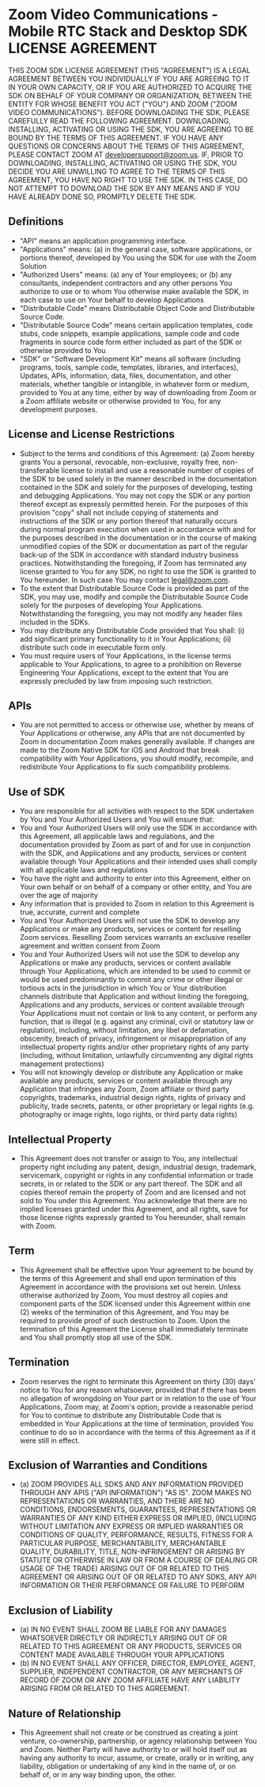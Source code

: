 # Zoom Video Communications - Mobile RTC Stack and Desktop SDK LICENSE AGREEMENT

THIS ZOOM SDK LICENSE AGREEMENT (THIS "AGREEMENT") IS A LEGAL AGREEMENT BETWEEN YOU INDIVIDUALLY IF YOU ARE AGREEING TO IT IN YOUR OWN CAPACITY, OR IF YOU ARE AUTHORIZED TO ACQUIRE THE SDK ON BEHALF OF YOUR COMPANY OR ORGANIZATION, BETWEEN THE ENTITY FOR WHOSE BENEFIT YOU ACT ("YOU") AND ZOOM ("ZOOM VIDEO COMMUNICATIONS"). BEFORE DOWNLOADING THE SDK, PLEASE CAREFULLY READ THE FOLLOWING AGREEMENT. DOWNLOADING, INSTALLING, ACTIVATING OR USING THE SDK, YOU ARE AGREEING TO BE BOUND BY THE TERMS OF THIS AGREEMENT. IF YOU HAVE ANY QUESTIONS OR CONCERNS ABOUT THE TERMS OF THIS AGREEMENT, PLEASE CONTACT ZOOM AT developersupport@zoom.us. IF, PRIOR TO DOWNLOADING, INSTALLING, ACTIVATING OR USING THE SDK, YOU DECIDE YOU ARE UNWILLING TO AGREE TO THE TERMS OF THIS AGREEMENT, YOU HAVE NO RIGHT TO USE THE SDK. IN THIS CASE, DO NOT ATTEMPT TO DOWNLOAD THE SDK BY ANY MEANS AND IF YOU HAVE ALREADY DONE SO, PROMPTLY DELETE THE SDK.

## Definitions
* "API" means an application programming interface.
*	"Applications" means: (a) in the general case, software applications, or portions thereof, developed by You using the SDK for use with the Zoom Solution
*	"Authorized Users" means: (a) any of Your employees; or (b) any consultants, independent contractors and any other persons You authorize to use or to whom You otherwise make available the SDK, in each case to use on Your behalf to develop Applications
*	"Distributable Code" means Distributable Object Code and Distributable Source Code.
*	"Distributable Source Code" means certain application templates, code stubs, code snippets, example applications, sample code and code fragments in source code form either included as part of the SDK or otherwise provided to You
*	"SDK" or "Software Development Kit" means all software (including programs, tools, sample code, templates, libraries, and interfaces), Updates, APIs, information, data, files, documentation, and other materials, whether tangible or intangible, in whatever form or medium, provided to You at any time, either by way of downloading from Zoom or a Zoom affiliate website or otherwise provided to You, for any development purposes.

## License and License Restrictions
*	Subject to the terms and conditions of this Agreement: (a) Zoom hereby grants You a personal, revocable, non-exclusive, royalty free, non-transferable license to install and use a reasonable number of copies of the SDK to be used solely in the manner described in the documentation contained in the SDK and solely for the purposes of developing, testing and debugging Applications. You may not copy the SDK or any portion thereof except as expressly permitted herein. For the purposes of this provision "copy" shall not include copying of statements and instructions of the SDK or any portion thereof that naturally occurs during normal program execution when used in accordance with and for the purposes described in the documentation or in the course of making unmodified copies of the SDK or documentation as part of the regular back-up of the SDK in accordance with standard industry business practices. Notwithstanding the foregoing, if Zoom has terminated any license granted to You for any SDK, no right to use the SDK is granted to You hereunder. In such case You may contact legal@zoom.com.
*	To the extent that Distributable Source Code is provided as part of the SDK, you may use, modify and compile the Distributable Source Code solely for the purposes of developing Your Applications. Notwithstanding the foregoing, you may not modify any header files included in the SDKs.
*	You may distribute any Distributable Code provided that You shall: (i) add significant primary functionality to it in Your Applications; (ii) distribute such code in executable form only.
*	You must require users of Your Applications, in the license terms applicable to Your Applications, to agree to a prohibition on Reverse Engineering Your Applications, except to the extent that You are expressly precluded by law from imposing such restriction.

## APIs
*	You are not permitted to access or otherwise use, whether by means of Your Applications or otherwise, any APIs that are not documented by Zoom in documentation Zoom makes generally available. If changes are made to the Zoom Native SDK for iOS and Android that break compatibility with Your Applications, you should modify, recompile, and redistribute Your Applications to fix such compatibility problems.


## Use of SDK
*	You are responsible for all activities with respect to the SDK undertaken by You and Your Authorized Users and You will ensure that:
*	You and Your Authorized Users will only use the SDK in accordance with this Agreement, all applicable laws and regulations, and the documentation provided by Zoom as part of and for use in conjunction with the SDK, and Applications and any products, services or content available through Your Applications and their intended uses shall comply with all applicable laws and regulations
*	You have the right and authority to enter into this Agreement, either on Your own behalf or on behalf of a company or other entity, and You are over the age of majority
*	Any information that is provided to Zoom in relation to this Agreement is true, accurate, current and complete
*	You and Your Authorized Users will not use the SDK to develop any Applications or make any products, services or content for reselling Zoom services. Reselling Zoom services warrants an exclusive reseller agreement and written consent from Zoom
*	You and Your Authorized Users will not use the SDK to develop any Applications or make any products, services or content available through Your Applications, which are intended to be used to commit or would be used predominantly to commit any crime or other illegal or tortious acts in the jurisdiction in which You or Your distribution channels distribute that Application and without limiting the foregoing, Applications and any products, services or content available through Your Applications must not contain or link to any content, or perform any function, that is illegal (e.g. against any criminal, civil or statutory law or regulation), including, without limitation, any libel or defamation, obscenity, breach of privacy, infringement or misappropriation of any intellectual property rights and/or other proprietary rights of any party (including, without limitation, unlawfully circumventing any digital rights management protections)
*	You will not knowingly develop or distribute any Application or make available any products, services or content available through any Application that infringes any Zoom, Zoom affiliate or third party copyrights, trademarks, industrial design rights, rights of privacy and publicity, trade secrets, patents, or other proprietary or legal rights (e.g. photography or image rights, logo rights, or third party data rights)

## Intellectual Property
*	This Agreement does not transfer or assign to You, any intellectual property right including any patent, design, industrial design, trademark, servicemark, copyright or rights in any confidential information or trade secrets, in or related to the SDK or any part thereof. The SDK and all copies thereof remain the property of Zoom and are licensed and not sold to You under this Agreement. You acknowledge that there are no implied licenses granted under this Agreement, and all rights, save for those license rights expressly granted to You hereunder, shall remain with Zoom.

## Term
*	This Agreement shall be effective upon Your agreement to be bound by the terms of this Agreement and shall end upon termination of this Agreement in accordance with the provisions set out herein. Unless otherwise authorized by Zoom, You must destroy all copies and component parts of the SDK licensed under this Agreement within one (2) weeks of the termination of this Agreement, and You may be required to provide proof of such destruction to Zoom. Upon the termination of this Agreement the License shall immediately terminate and You shall promptly stop all use of the SDK.


## Termination
*	Zoom reserves the right to terminate this Agreement on thirty (30) days' notice to You for any reason whatsoever, provided that if there has been no allegation of wrongdoing on Your part or in relation to the use of Your Applications, Zoom may, at Zoom's option, provide a reasonable period for You to continue to distribute any Distributable Code that is embedded in Your Applications at the time of termination, provided You continue to do so in accordance with the terms of this Agreement as if it were still in effect.

## Exclusion of Warranties and Conditions
*	(a) ZOOM PROVIDES ALL SDKS AND ANY INFORMATION PROVIDED THROUGH ANY APIS ("API INFORMATION") "AS IS". ZOOM MAKES NO REPRESENTATIONS OR WARRANTIES, AND THERE ARE NO CONDITIONS, ENDORSEMENTS, GUARANTEES, REPRESENTATIONS OR WARRANTIES OF ANY KIND EITHER EXPRESS OR IMPLIED, (INCLUDING WITHOUT LIMITATION ANY EXPRESS OR IMPLIED WARRANTIES OR CONDITIONS OF QUALITY, PERFORMANCE, RESULTS, FITNESS FOR A PARTICULAR PURPOSE, MERCHANTABILITY, MERCHANTABLE QUALITY, DURABILITY, TITLE, NON-INFRINGEMENT OR ARISING BY STATUTE OR OTHERWISE IN LAW OR FROM A COURSE OF DEALING OR USAGE OF THE TRADE) ARISING OUT OF OR RELATED TO THIS AGREEMENT OR ARISING OUT OF OR RELATED TO ANY SDKS, ANY API INFORMATION OR THEIR PERFORMANCE OR FAILURE TO PERFORM

## Exclusion of Liability
*	(a) IN NO EVENT SHALL ZOOM BE LIABLE FOR ANY DAMAGES WHATSOEVER DIRECTLY OR INDIRECTLY ARISING OUT OF OR RELATED TO THIS AGREEMENT OR ANY PRODUCTS, SERVICES OR CONTENT MADE AVAILABLE THROUGH YOUR APPLICATIONS
*	(b) IN NO EVENT SHALL ANY OFFICER, DIRECTOR, EMPLOYEE, AGENT, SUPPLIER, INDEPENDENT CONTRACTOR, OR ANY MERCHANTS OF RECORD OF ZOOM OR ANY ZOOM AFFILIATE HAVE ANY LIABILITY ARISING FROM OR RELATED TO THIS AGREEMENT.

## Nature of Relationship
*	This Agreement shall not create or be construed as creating a joint venture, co-ownership, partnership, or agency relationship between You and Zoom. Neither Party will have authority to or will hold itself out as having any authority to incur, assume, or create, orally or in writing, any liability, obligation or undertaking of any kind in the name of, or on behalf of, or in any way binding upon, the other.

